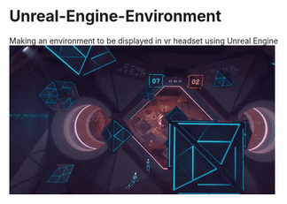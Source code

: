 # Unreal-Engine-Environment
Making an environment to be displayed in vr headset using Unreal Engine
![](VRimages/giphy.gif)
